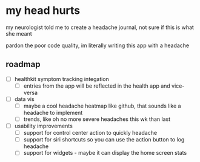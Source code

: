 # my head hurts
my neurologist told me to create a headache journal, not sure if this is what she meant

pardon the poor code quality, im literally writing this app with a headache

## roadmap
- [ ] healthkit symptom tracking integation
  - [ ] entries from the app will be reflected in the health app and vice-versa
- [ ] data vis
  - [ ] maybe a cool headache heatmap like github, that sounds like a headache to implement
  - [ ] trends, like oh no more severe headaches this wk than last
- [ ] usability improvements
  - [ ] support for control center action to quickly headache
  - [ ] support for siri shortcuts so you can use the action button to log headache
  - [ ] support for widgets - maybe it can display the home screen stats
